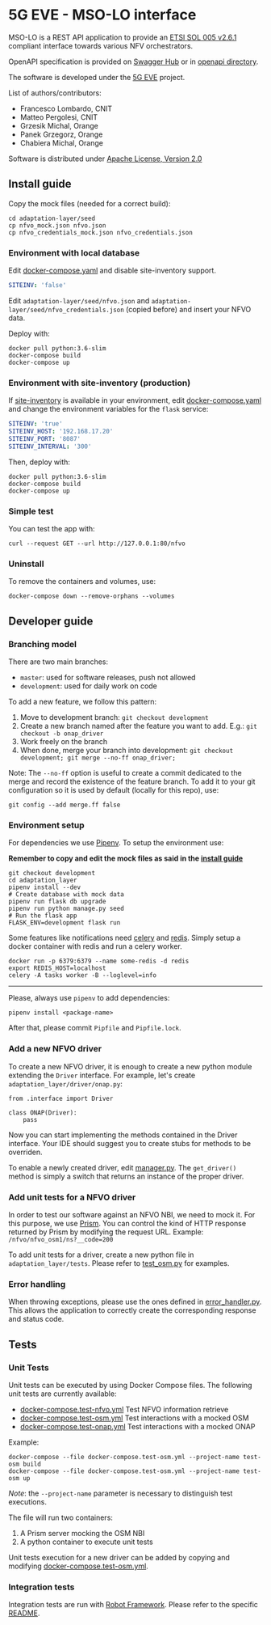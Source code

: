 # 5G EVE - MSO-LO interface

MSO-LO is a REST API application to provide an
[ETSI SOL 005 v2.6.1](https://www.etsi.org/deliver/etsi_gs/NFV-SOL/001_099/001/02.06.01_60/gs_NFV-SOL001v020601p.pdf)
compliant interface towards various NFV orchestrators.

OpenAPI specification is provided on [Swagger Hub](https://app.swaggerhub.com/apis/zvfvrv/MSO-LO-new/) or in
[openapi directory](openapi).

The software is developed under the [5G EVE](https://www.5g-eve.eu/) project.

List of authors/contributors:

- Francesco Lombardo, CNIT
- Matteo Pergolesi, CNIT
- Grzesik Michal, Orange
- Panek Grzegorz, Orange
- Chabiera Michal, Orange

Software is distributed under [Apache License, Version 2.0](http://www.apache.org/licenses/LICENSE-2.0)

## Install guide

Copy the mock files (needed for a correct build):

```shell script
cd adaptation-layer/seed
cp nfvo_mock.json nfvo.json
cp nfvo_credentials_mock.json nfvo_credentials.json
```

### Environment with local database

Edit [docker-compose.yaml](docker-compose.yml) and disable site-inventory support.

```yaml
SITEINV: 'false'
```

Edit `adaptation-layer/seed/nfvo.json` and `adaptation-layer/seed/nfvo_credentials.json` (copied before)
and insert your NFVO data.

Deploy with:

```shell script
docker pull python:3.6-slim
docker-compose build
docker-compose up
```

### Environment with site-inventory (production)

If [site-inventory](https://github.com/5GEVE/site-inventory) is available in your environment,
edit [docker-compose.yaml](docker-compose.yml) and change the environment variables for the `flask` service:

```yaml
SITEINV: 'true'
SITEINV_HOST: '192.168.17.20'
SITEINV_PORT: '8087' 
SITEINV_INTERVAL: '300'
```

Then, deploy with:

```shell script
docker pull python:3.6-slim
docker-compose build
docker-compose up
```

### Simple test

You can test the app with:

```shell script
curl --request GET --url http://127.0.0.1:80/nfvo
```
### Uninstall

To remove the containers and volumes, use:

```shell script
docker-compose down --remove-orphans --volumes
```

## Developer guide

### Branching model

There are two main branches:

- `master`: used for software releases, push not allowed
- `development`: used for daily work on code

To add a new feature, we follow this pattern:

1. Move to development branch: `git checkout development`
2. Create a new branch named after the feature you want to add. E.g.:
`git checkout -b onap_driver`
3. Work freely on the branch
4. When done, merge your branch into development:
`git checkout development; git merge --no-ff onap_driver;`

Note: The `--no-ff` option is useful to create a commit dedicated to the merge
and record the existence of the feature branch.
To add it to your git configuration so it is used by default (locally for this
repo), use:

```shell script
git config --add merge.ff false
```

### Environment setup

For dependencies we use [Pipenv](https://pipenv.readthedocs.io/en/latest/).
To setup the environment use:

**Remember to copy and edit the mock files as said in the [install guide](#install-guide)**

```shell script
git checkout development
cd adaptation_layer
pipenv install --dev
# Create database with mock data
pipenv run flask db upgrade
pipenv run python manage.py seed
# Run the flask app
FLASK_ENV=development flask run
```

Some features like notifications need [celery](https://docs.celeryproject.org/en/stable/index.html) and
[redis](https://redislabs.com/).
Simply setup a docker container with redis and run a celery worker.

```shell script
docker run -p 6379:6379 --name some-redis -d redis
export REDIS_HOST=localhost
celery -A tasks worker -B --loglevel=info
```

---

Please, always use `pipenv` to add dependencies:

```shell script
pipenv install <package-name>
```

After that, please commit `Pipfile` and `Pipfile.lock`.

### Add a new NFVO driver

To create a new NFVO driver, it is enough to create a new python module
extending the `Driver` interface.
For example, let's create `adaptation_layer/driver/onap.py`:

```
from .interface import Driver

class ONAP(Driver):
    pass
```

Now you can start implementing the methods contained in the Driver interface.
Your IDE should suggest you to create stubs for methods to be overriden.

To enable a newly created driver, edit [manager.py](adaptation_layer/driver/manager.py).
The `get_driver()` method is simply a switch that returns an instance of the
proper driver.

### Add unit tests for a NFVO driver

In order to test our software against an NFVO NBI, we need to mock it.
For this purpose, we use [Prism](https://stoplight.io/open-source/prism/).
You can control the kind of HTTP response returned by Prism by modifying the request URL.
Example: `/nfvo/nfvo_osm1/ns?__code=200`

To add unit tests for a driver, create a new python file in `adaptation_layer/tests`.
Please refer to [test_osm.py](/adaptation_layer/tests/test_osm.py) for examples.

### Error handling

When throwing exceptions, please use the ones defined in [error_handler.py](adaptation_layer/error_handler.py).
This allows the application to correctly create the corresponding response and
status code.

## Tests

### Unit Tests

Unit tests can be executed by using Docker Compose files.
The following unit tests are currently available:

- [docker-compose.test-nfvo.yml](docker-compose.test-nfvo.yml) Test NFVO information retrieve
- [docker-compose.test-osm.yml](docker-compose.test-osm.yml) Test interactions with a mocked OSM
- [docker-compose.test-onap.yml](docker-compose.test-onap.yml) Test interactions with a mocked ONAP

Example:
```shell script
docker-compose --file docker-compose.test-osm.yml --project-name test-osm build
docker-compose --file docker-compose.test-osm.yml --project-name test-osm up
```

*Note*: the `--project-name` parameter is necessary to distinguish test executions.

The file will run two containers:

1. A Prism server mocking the OSM NBI
2. A python container to execute unit tests

Unit tests execution for a new driver can be added by copying and modifying
[docker-compose.test-osm.yml](docker-compose.test-osm.yml).

### Integration tests

Integration tests are run with [Robot Framework](https://robotframework.org/).
Please refer to the specific [README](./adaptation_layer/robotframework/README.md).
